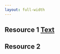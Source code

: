 ```yaml
---
layout: full-width
---
```


## Resource 1 [Text](https://stackoverflow.com/questions/45260783/jekyll-create-another-folder-with-similar-functionality-of-posts)
## Resource 2
